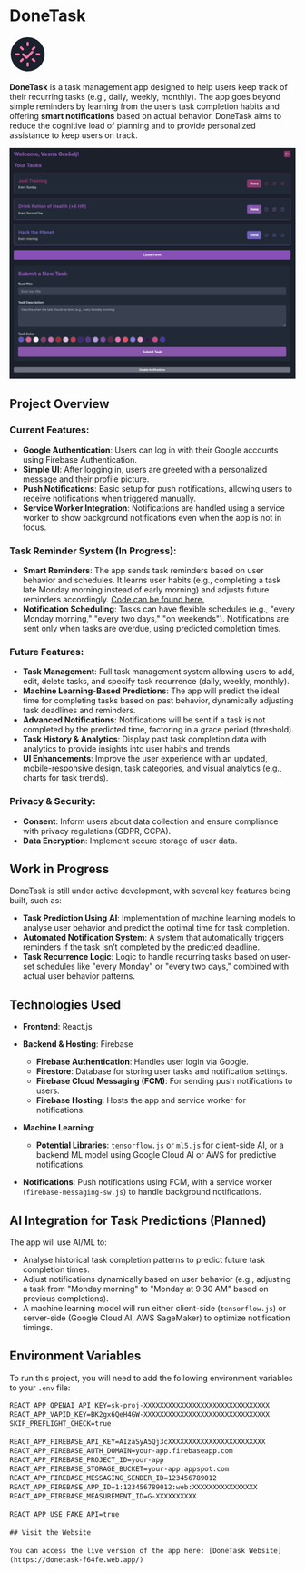 # DoneTask

<svg xmlns="http://www.w3.org/2000/svg" viewBox="0 0 64 64" width="64" height="64">
  <circle cx="32" cy="32" r="30" fill="#1a202c"/> <!-- Dark Background Circle -->
  <g fill="none" stroke="#f774aa" stroke-width="4" stroke-linecap="round" stroke-linejoin="round">
    <!-- Gear Shape -->
    <path d="M32 12v4M32 48v4M12 32h4M48 32h4M20.24 20.24l2.83 2.83M40.93 40.93l2.83 2.83M20.24 43.76l2.83-2.83M40.93 23.07l2.83-2.83"/>
    <!-- Checkmark -->
    <polyline points="24,32 30,38 40,28" stroke="#f774aa" stroke-width="4" fill="none"/>
  </g>
</svg>

**DoneTask** is a task management app designed to help users keep track of their recurring tasks (e.g., daily, weekly, monthly). The app goes beyond simple reminders by learning from the user’s task completion habits and offering **smart notifications** based on actual behavior. DoneTask aims to reduce the cognitive load of planning and to provide personalized assistance to keep users on track.

![App Screenshot](./images/appScreenshot.png)

## Project Overview

### Current Features:
- **Google Authentication**: Users can log in with their Google accounts using Firebase Authentication.
- **Simple UI**: After logging in, users are greeted with a personalized message and their profile picture.
- **Push Notifications**: Basic setup for push notifications, allowing users to receive notifications when triggered manually.
- **Service Worker Integration**: Notifications are handled using a service worker to show background notifications even when the app is not in focus.

### Task Reminder System (In Progress):
- **Smart Reminders**: The app sends task reminders based on user behavior and schedules. It learns user habits (e.g., completing a task late Monday morning instead of early morning) and adjusts future reminders accordingly. [Code can be found here.](https://github.com/vesnag/task-prediction-algorithm/)
- **Notification Scheduling**: Tasks can have flexible schedules (e.g., "every Monday morning," "every two days," "on weekends"). Notifications are sent only when tasks are overdue, using predicted completion times.

### Future Features:
- **Task Management**: Full task management system allowing users to add, edit, delete tasks, and specify task recurrence (daily, weekly, monthly).
- **Machine Learning-Based Predictions**: The app will predict the ideal time for completing tasks based on past behavior, dynamically adjusting task deadlines and reminders.
- **Advanced Notifications**: Notifications will be sent if a task is not completed by the predicted time, factoring in a grace period (threshold).
- **Task History & Analytics**: Display past task completion data with analytics to provide insights into user habits and trends.
- **UI Enhancements**: Improve the user experience with an updated, mobile-responsive design, task categories, and visual analytics (e.g., charts for task trends).

### Privacy & Security:
- **Consent**: Inform users about data collection and ensure compliance with privacy regulations (GDPR, CCPA).
- **Data Encryption**: Implement secure storage of user data.

## Work in Progress

DoneTask is still under active development, with several key features being built, such as:

- **Task Prediction Using AI**: Implementation of machine learning models to analyse user behavior and predict the optimal time for task completion.
- **Automated Notification System**: A system that automatically triggers reminders if the task isn’t completed by the predicted deadline.
- **Task Recurrence Logic**: Logic to handle recurring tasks based on user-set schedules like "every Monday" or "every two days," combined with actual user behavior patterns.

## Technologies Used

- **Frontend**: React.js

- **Backend & Hosting**: Firebase
  - **Firebase Authentication**: Handles user login via Google.
  - **Firestore**: Database for storing user tasks and notification settings.
  - **Firebase Cloud Messaging (FCM)**: For sending push notifications to users.
  - **Firebase Hosting**: Hosts the app and service worker for notifications.

- **Machine Learning**:
  - **Potential Libraries**: `tensorflow.js` or `ml5.js` for client-side AI, or a backend ML model using Google Cloud AI or AWS for predictive notifications.

- **Notifications**: Push notifications using FCM, with a service worker (`firebase-messaging-sw.js`) to handle background notifications.

## AI Integration for Task Predictions (Planned)

The app will use AI/ML to:
- Analyse historical task completion patterns to predict future task completion times.
- Adjust notifications dynamically based on user behavior (e.g., adjusting a task from "Monday morning" to "Monday at 9:30 AM" based on previous completions).
- A machine learning model will run either client-side (`tensorflow.js`) or server-side (Google Cloud AI, AWS SageMaker) to optimize notification timings.

## Environment Variables

To run this project, you will need to add the following environment variables to your `.env` file:

```plaintext
REACT_APP_OPENAI_API_KEY=sk-proj-XXXXXXXXXXXXXXXXXXXXXXXXXXXXXXX
REACT_APP_VAPID_KEY=BK2gx6QeH4GW-XXXXXXXXXXXXXXXXXXXXXXXXXXXXXXX
SKIP_PREFLIGHT_CHECK=true

REACT_APP_FIREBASE_API_KEY=AIzaSyA5Qj3cXXXXXXXXXXXXXXXXXXXXXXXX
REACT_APP_FIREBASE_AUTH_DOMAIN=your-app.firebaseapp.com
REACT_APP_FIREBASE_PROJECT_ID=your-app
REACT_APP_FIREBASE_STORAGE_BUCKET=your-app.appspot.com
REACT_APP_FIREBASE_MESSAGING_SENDER_ID=123456789012
REACT_APP_FIREBASE_APP_ID=1:123456789012:web:XXXXXXXXXXXXXXXX
REACT_APP_FIREBASE_MEASUREMENT_ID=G-XXXXXXXXXX

REACT_APP_USE_FAKE_API=true

## Visit the Website

You can access the live version of the app here: [DoneTask Website](https://donetask-f64fe.web.app/)
